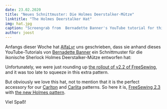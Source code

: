 ```yaml
---
date: 23.02.2020
title: "Neues Schnittmuster: Die Holmes Deerstalker-Mütze"
linktitle: "The Holmes Deerstalker Hat"
img: hat.jpg
caption: "Screengrab from  Bernadette Banner's YouTube tutorial for this hat"
author: joost
---
```


Anfangs dieser Woche hat [AlfaLyr](/users/alfalyr) uns geschrieben, dass sie anhand dieses YouTube-Tutorials von [Bernadette Banner](https://www.youtube.com/channel/UCSHtaUm-FjUps090S7crO4Q) ein Schnittmuster für die ikonische Sherlock Holmes Deerstalker-Mütze entworfen hat:

<YouTube id='H24VBFMZJF4' />

Unfortunately, we were just rounding up [the rollout of v2.2 of FreeSewing](/blog/breanna-measurements-sizes-in-2-2/), and it was too late to squeeze in this extra pattern.

But obviously we love this hat, not to mention that it is the perfect accessory for our [Carlton](/designs/carlton/) and [Carlita](/designs/carlita/) patterns. So here it is, [FreeSewing 2.3](https://github.com/freesewing/freesewing/releases/tag/v2.2.0) with [the new Holmes pattern](/designs/holmes/).

Viel Spaß!

